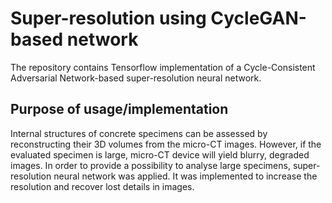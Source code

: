 # Super-resolution using CycleGAN-based network

The repository contains Tensorflow implementation of a Cycle-Consistent Adversarial Network-based super-resolution neural network. 

## Purpose of usage/implementation

Internal structures of concrete specimens can be assessed by reconstructing their 3D volumes from the micro-CT images. However, if the evaluated specimen is large, micro-CT device will yield blurry, degraded images. In order to provide a possibility to analyse large specimens, super-resolution neural network was applied. It was implemented to increase the resolution and recover lost details in images.

## 
